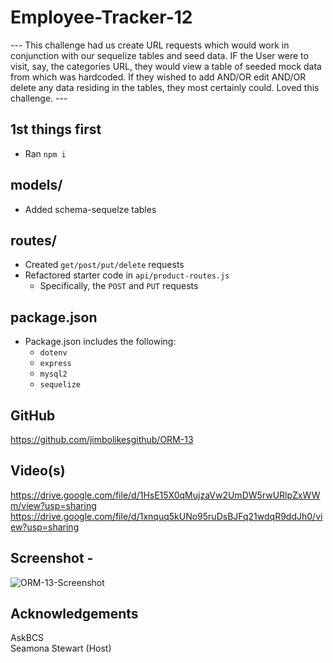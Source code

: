 # Employee-Tracker-12

--- This challenge had us create URL requests which would work in conjunction with our sequelize tables and seed data. IF the User were to visit, say, the categories URL, they would view a table of seeded mock data from which was hardcoded. If they wished to add AND/OR edit AND/OR delete any data residing in the tables, they most certainly could. Loved this challenge. ---

1st things first
----------
* Ran `npm i`


models/
----------
* Added schema-sequelze tables


routes/
----------
* Created `get/post/put/delete` requests
* Refactored starter code in `api/product-routes.js`
    - Specifically, the `POST` and `PUT` requests


package.json 
----------
* Package.json includes the following:
    - `dotenv`
    - `express`
    - `mysql2`
    - `sequelize`


GitHub 
----------
https://github.com/jimbolikesgithub/ORM-13<br/>


Video(s)
----------
https://drive.google.com/file/d/1HsE15X0qMujzaVw2UmDW5rwURlpZxWWm/view?usp=sharing<br/>
https://drive.google.com/file/d/1xnquq5kUNo95ruDsBJFq21wdqR9ddJh0/view?usp=sharing<br/>


Screenshot - 
----------
![ORM-13-Screenshot](https://user-images.githubusercontent.com/97565085/166087128-a7355ffe-1513-4c85-a733-ca5a3011c591.png)


Acknowledgements
----------------
AskBCS<br/>
Seamona Stewart (Host)<br/>
